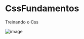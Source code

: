 # CssFundamentos
Treinando o Css

![image](https://user-images.githubusercontent.com/83821360/199989440-9209f3da-a8a9-45fa-a42d-1cb920446de3.png)
